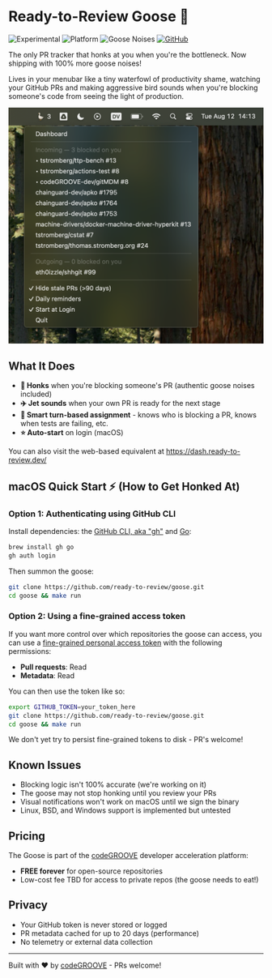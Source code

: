 # Ready-to-Review Goose 🪿

![Experimental](https://img.shields.io/badge/status-beta-orange)
![Platform](https://img.shields.io/badge/platform-macOS%20%7C%20Linux%20%7C%20BSD%20%7C%20Windows-blue)
![Goose Noises](https://img.shields.io/badge/goose%20noises-100%25%20more-green)
[![GitHub](https://img.shields.io/github/stars/ready-to-review/goose?style=social)](https://github.com/ready-to-review/goose)

The only PR tracker that honks at you when you're the bottleneck. Now shipping with 100% more goose noises!

Lives in your menubar like a tiny waterfowl of productivity shame, watching your GitHub PRs and making aggressive bird sounds when you're blocking someone's code from seeing the light of production.


![PR Menubar Screenshot](media/screenshot.png)

## What It Does

- **🪿 Honks** when you're blocking someone's PR (authentic goose noises included)
- **✈️ Jet sounds** when your own PR is ready for the next stage
- **🧠 Smart turn-based assignment** - knows who is blocking a PR, knows when tests are failing, etc.
- **⭐ Auto-start** on login (macOS)

You can also visit the web-based equivalent at https://dash.ready-to-review.dev/

## macOS Quick Start ⚡ (How to Get Honked At)

### Option 1: Authenticating using GitHub CLI

Install dependencies: the [GitHub CLI, aka "gh"](https://cli.github.com/) and [Go](https://go.dev/):

```bash
brew install gh go
gh auth login
```

Then summon the goose:

```bash
git clone https://github.com/ready-to-review/goose.git
cd goose && make run
```

### Option 2: Using a fine-grained access token

If you want more control over which repositories the goose can access, you can use a [fine-grained personal access token](https://github.com/settings/personal-access-tokens/new) with the following permissions:

- **Pull requests**: Read
- **Metadata**: Read

You can then use the token like so:

```bash
export GITHUB_TOKEN=your_token_here
git clone https://github.com/ready-to-review/goose.git
cd goose && make run
```

We don't yet try to persist fine-grained tokens to disk - PR's welcome!

## Known Issues

- Blocking logic isn't 100% accurate (we're working on it)
- The goose may not stop honking until you review your PRs
- Visual notifications won't work on macOS until we sign the binary
- Linux, BSD, and Windows support is implemented but untested

## Pricing

The Goose is part of the [codeGROOVE](https://codegroove.dev) developer acceleration platform:
- **FREE forever** for open-source repositories
- Low-cost fee TBD for access to private repos (the goose needs to eat!)

## Privacy

- Your GitHub token is never stored or logged
- PR metadata cached for up to 20 days (performance)
- No telemetry or external data collection

---

Built with ❤️ by [codeGROOVE](https://codegroove.dev/) - PRs welcome!
